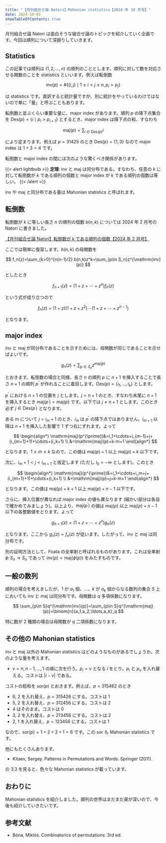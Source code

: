 ```yaml
---
title: "【月刊組合せ論 Natori】Mahonian statistics【2024 年 10 月号】"
date: 2024-10-01
showTableOfContents: true
---
```


月刊組合せ論 Natori は面白そうな組合せ論のトピックを紹介していく企画です。今回は順列について深掘りしていきます。

## Statistics

この記事では順列は $(1,2,\ldots,n)$ の順列のこととします。順列に対して数を対応させる関数のことを statistics といいます。例えば転倒数

$$
\mathrm{inv}(p)=\#\{(i,j)\mid 1\le i<j\le n, p_i>p_j\}
$$

は statistics です。直訳すると統計量ですが、別に統計をやっているわけではないので単に「量」と呼ぶこともあります。

転倒数と並ぶくらい重要な量に、major index があります。順列 $p$ の降下点集合を $\mathrm{Des}(p)=\{i\mid p_i>p_{i+1}\}$ とするとき、major index は降下点の和、すなわち

$$
\mathrm{maj}(p)=\sum_{i\in \mathrm{Des}(p)}i
$$

により定まります。例えば $p=31425$ のとき $\mathrm{Des}(p)=\{1,3\}$ なので major index は $1+3=4$ です。

転倒数と major index の間には次のような驚くべき関係があります。

{{< alert lightbulb >}}
**定理**: inv と maj は同分布である。すなわち、任意の $k$ に対して転倒数が $k$ である順列の個数と major index が $k$ である順列の個数は等しい。
{{< /alert >}}

inv や maj と同分布である量は Mahonian statistics と呼ばれます。

## 転倒数

転倒数が $k$ に等しい長さ $n$ の順列の個数 $b(n,k)$ については 2024 年 2 月号の Natori に書きました。

[【月刊組合せ論 Natori】転倒数が k である順列の個数【2024 年 2 月号】](https://combinatorics-fun.vercel.app/natori/202402/)

ここでは簡単に復習します。$b(n,k)$ の母関数を

$$
f_n(z)=\sum_{k=0}^{n(n-1)/2} b(n,k)z^k=\sum_{p\in S_n}z^{\mathrm{inv}(p)}
$$

としたとき

$$
f_{n+1}(z)=(1+z+\cdots+z^n)f_n(z)
$$

という式が成り立つので

$$
f_n(z)=(1+z)(1+z+z^2)\cdots (1+z+\cdots+z^{n-1})
$$

となります。

## major index

inv と maj が同分布であることを示すためには、母関数が同じであることを示せばよいです。

$$
g_n(z)=\sum_{p\in S_n}z^{\mathrm{maj}(p)}
$$

とおきます。転倒数の場合と同様、長さ $n$ の順列 $p$ に $n+1$ を挿入することで長さ $n+1$ の順列 $p^{\prime}$ が作れることに着目します。$\mathrm{Des}(p)=\{i_1,\ldots,i_k\}$ とします。

$p^{\prime}$ における $n+1$ の位置を $j$ とします。$j=n+1$ のとき、すなわち末尾に $n+1$ を挿入するとき $\mathrm{maj}(p^{\prime})=\mathrm{maj}(p)$ です。以下では $j\ne n+1$ とします。このとき必ず $j\in \mathrm{Des}(p^{\prime})$ となります。

ある $m$ について $j=i_m+1$ のとき、$i_m$ は $p^{\prime}$ の降下点ではありません。$i_{m+1}$ 以降は $n+1$ を挿入した影響で 1 ずつ右にずれます。よって

$$
\begin{align*}
\mathrm{maj}(p^{\prime})&=i_1+\cdots+i_{m-1}+j+(i_{m+1}+1)+\cdots+(i_k+1) \\
&=\mathrm{maj}(p)+k-m+1
\end{align*}
$$

となります。$1\le m\le k$ なので、この値は $\mathrm{maj}(p)+1$ 以上 $\mathrm{maj}(p)+k$ 以下です。

次に、$i_m+1<j<i_{m+1}$ と仮定します (ただし $i_0=-\infty$ とします)。このとき

$$
\begin{align*}
\mathrm{maj}(p^{\prime})&=i_1+\cdots+i_m+j+(i_{m+1}+1)+\cdots+(i_k+1) \\
&=\mathrm{maj}(p)+j+k-m+1
\end{align*}
$$

となります。この値は $\mathrm{maj}(p)+k+1$ 以上 $\mathrm{maj}(p)+n-1$ 以下です。

さらに、挿入位置が異なれば major index の値も異なります (細かい部分は各自で確かめてみましょう)。以上より、$\mathrm{maj}(p^{\prime})$ の値は $\mathrm{maj}(p)$ 以上 $\mathrm{maj}(p)+n-1$ 以下の各整数値をとります。よって

$$
g_{n+1}(z)=(1+z+\cdots+z^n)g_n(z)
$$

となります。ここから $g_n(z)=f_n(z)$ が従います。したがって、inv と maj は同分布です。

別の証明方法として、Foata の全単射と呼ばれるものがあります。これは全単射 $\phi\colon S_n\to S_n$ であって $\mathrm{inv}(p)=\mathrm{maj}(\phi(p))$ をみたすものです。

## 一般の数列

順列の場合を考えましたが、1 が $a_1$ 個、…、$k$ が $a_k$ 個からなる数列の集合 $S$ 上においても inv と maj は同分布です。母関数は $q$ 多項係数になります。

$$
\sum_{p\in S}q^{\mathrm{inv}(p)}=\sum_{p\in S}q^{\mathrm{maj}(p)}=\binom{n}{a_1,a_2,\ldots,a_k}_q
$$

特に数が 2 種類の場合は母関数が $q$ 二項係数になります。

## その他の Mahonian statistics

inv と maj 以外の Mahonian statistics はどのようなものがあるでしょうか。次のような量を考えます。

- $v=n,n-1,\ldots,1$ の順に次を行う。$p_i=v$ となる $i$ をとり、$p_i$ と $p_v$ を入れ替える。コストは $|i-v|$ である。

コストの総和を $\mathrm{sor}(p)$ とおきます。例えば、$p=315462$ のとき

- 6, 2 を入れ替え、$p=315426$ にする。コストは 1
- 5, 2 を入れ替え、$p=312456$ にする。コストは 2
- 4 はそのまま。コストは 0
- 3, 2 を入れ替え、$p=213456$ にする。コストは 2
- 2, 1 を入れ替え、$p=123456$ にする。コストは 1

なので、$\mathrm{sor}(p)=1+2+2+1=6$ です。この $\mathrm{sor}$ も Mahonian statistics です。

他にもたくさんあります。

- Kitaev, Sergey. Patterns in Permutations and Words. Springer (2011).

の 3.3 を見ると、色々な Mahonian statistics が載っています。

## おわりに

Mahonian statistics を紹介しました。順列の世界はまだまだ奥が深いので、今後も紹介していきたいです。

## 参考文献

- Bóna, Miklós. Combinatorics of permutations. 3rd ed.

